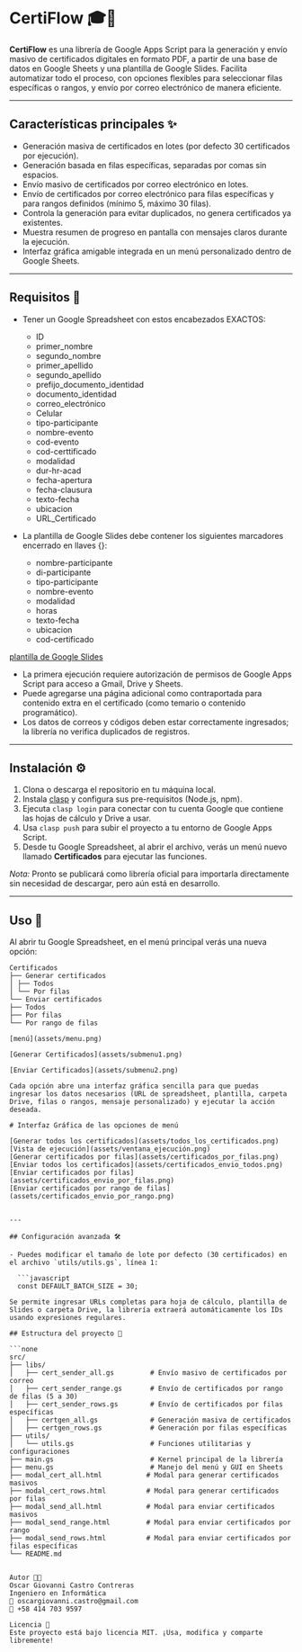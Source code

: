 # CertiFlow 🎓📧

**CertiFlow** es una librería de Google Apps Script para la generación y envío masivo de certificados digitales en formato PDF, a partir de una base de datos en Google Sheets y una plantilla de Google Slides. Facilita automatizar todo el proceso, con opciones flexibles para seleccionar filas específicas o rangos, y envío por correo electrónico de manera eficiente.

---

## Características principales ✨

- Generación masiva de certificados en lotes (por defecto 30 certificados por ejecución).  
- Generación basada en filas específicas, separadas por comas sin espacios.  
- Envío masivo de certificados por correo electrónico en lotes.  
- Envío de certificados por correo electrónico para filas específicas y para rangos definidos (mínimo 5, máximo 30 filas).  
- Controla la generación para evitar duplicados, no genera certificados ya existentes.  
- Muestra resumen de progreso en pantalla con mensajes claros durante la ejecución.  
- Interfaz gráfica amigable integrada en un menú personalizado dentro de Google Sheets.  

---

## Requisitos 📝

- Tener un Google Spreadsheet con estos encabezados EXACTOS:
    - ID  
    - primer_nombre  
    - segundo_nombre  
    - primer_apellido  
    - segundo_apellido  
    - prefijo_documento_identidad  
    - documento_identidad  
    - correo_electrónico  
    - Celular  
    - tipo-participante  
    - nombre-evento  
    - cod-evento  
    - cod-certtificado  
    - modalidad  
    - dur-hr-acad  
    - fecha-apertura  
    - fecha-clausura  
    - texto-fecha  
    - ubicacion  
    - URL_Certificado

- La plantilla de Google Slides debe contener los siguientes marcadores encerrado en llaves {}:
    - nombre-participante  
    - di-participante  
    - tipo-participante  
    - nombre-evento  
    - modalidad  
    - horas  
    - texto-fecha  
    - ubicacion  
    - cod-certificado

[plantilla de Google Slides](assets/certificado.jpeg)

- La primera ejecución requiere autorización de permisos de Google Apps Script para acceso a Gmail, Drive y Sheets.  
- Puede agregarse una página adicional como contraportada para contenido extra en el certificado (como temario o contenido programático).  
- Los datos de correos y códigos deben estar correctamente ingresados; la librería no verifica duplicados de registros.

---

## Instalación ⚙️

1. Clona o descarga el repositorio en tu máquina local.  
2. Instala [clasp](https://github.com/google/clasp) y configura sus pre-requisitos (Node.js, npm).  
3. Ejecuta `clasp login` para conectar con tu cuenta Google que contiene las hojas de cálculo y Drive a usar.  
4. Usa `clasp push` para subir el proyecto a tu entorno de Google Apps Script.  
5. Desde tu Google Spreadsheet, al abrir el archivo, verás un menú nuevo llamado **Certificados** para ejecutar las funciones.  

*Nota:* Pronto se publicará como librería oficial para importarla directamente sin necesidad de descargar, pero aún está en desarrollo.

---

## Uso 🚀

Al abrir tu Google Spreadsheet, en el menú principal verás una nueva opción:

```none
Certificados
├── Generar certificados
│ ├── Todos
│ └── Por filas
└── Enviar certificados
├── Todos
├── Por filas
└── Por rango de filas

[menú](assets/menu.png)

[Generar Certificados](assets/submenu1.png)

[Enviar Certificados](assets/submenu2.png)

Cada opción abre una interfaz gráfica sencilla para que puedas ingresar los datos necesarios (URL de spreadsheet, plantilla, carpeta Drive, filas o rangos, mensaje personalizado) y ejecutar la acción deseada.

# Interfaz Gráfica de las opciones de menú

[Generar todos los certificados](assets/todos_los_certificados.png)
[Vista de ejecución](assets/ventana_ejecución.png)
[Generar certificados por filas](assets/certificados_por_filas.png)
[Enviar todos los certificados](assets/certificados_envio_todos.png)
[Enviar certificados por filas](assets/certificados_envio_por_filas.png)
[Enviar certificados por rango de filas](assets/certificados_envio_por_rango.png)


---

## Configuración avanzada 🛠️

- Puedes modificar el tamaño de lote por defecto (30 certificados) en el archivo `utils/utils.gs`, línea 1:

  ```javascript
  const DEFAULT_BATCH_SIZE = 30;

Se permite ingresar URLs completas para hoja de cálculo, plantilla de Slides o carpeta Drive, la librería extraerá automáticamente los IDs usando expresiones regulares.

## Estructura del proyecto 📂

```none
src/
├── libs/
│   ├── cert_sender_all.gs         # Envío masivo de certificados por correo
│   ├── cert_sender_range.gs       # Envío de certificados por rango de filas (5 a 30)
│   ├── cert_sender_rows.gs        # Envío de certificados por filas específicas
│   ├── certgen_all.gs             # Generación masiva de certificados
│   ├── certgen_rows.gs            # Generación por filas específicas
├── utils/
│   └── utils.gs                   # Funciones utilitarias y configuraciones
├── main.gs                        # Kernel principal de la librería
├── menu.gs                        # Manejo del menú y GUI en Sheets
├── modal_cert_all.html           # Modal para generar certificados masivos
├── modal_cert_rows.html          # Modal para generar certificados por filas
├── modal_send_all.html           # Modal para enviar certificados masivos
├── modal_send_range.html         # Modal para enviar certificados por rango
├── modal_send_rows.html          # Modal para enviar certificados por filas específicas
└── README.md


Autor 👨‍💻
Oscar Giovanni Castro Contreras
Ingeniero en Informática
📧 oscargiovanni.castro@gmail.com
📱 +58 414 703 9597

Licencia 📜
Este proyecto está bajo licencia MIT. ¡Usa, modifica y comparte libremente!